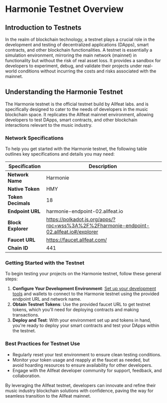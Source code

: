 # Harmonie Testnet Overview

## Introduction to Testnets

In the realm of blockchain technology, a testnet plays a crucial role in the development and testing of decentralized applications (DApps), smart contracts, and other blockchain functionalities. A testnet is essentially a simulation environment, mirroring the main network (mainnet) in functionality but without the risk of real asset loss. 
It provides a sandbox for developers to experiment, debug, and validate their projects under real-world conditions without incurring the costs and risks associated with the mainnet.

## Understanding the Harmonie Testnet

The Harmonie testnet is the official testnet build by Allfeat labs. and is specifically designed to cater to the needs of developers in the music blockchain space. 
It replicates the Allfeat mainnet environment, allowing developers to test DApps, smart contracts, and other blockchain interactions relevant to the music industry.

### Network Specifications

To help you get started with the Harmonie testnet, the following table outlines key specifications and details you may need:

| Specification      | Description                                                                                               |
|--------------------|-----------------------------------------------------------------------------------------------------------|
| **Network Name**   | Harmonie                                                                                                  |
| **Native Token**   | HMY                                                                                                       |
| **Token Decimals** | 18                                                                                                        |
| **Endpoint URL**   | harmonie-endpoint-02.allfeat.io                                                                           |
| **Block Explorer** | https://polkadot.js.org/apps/?rpc=wss%3A%2F%2Fharmonie-endpoint-02.allfeat.io#/explorer                   |
| **Faucet URL**     | https://faucet.allfeat.com/                                                                               |
| **Chain ID**       | 441                                                                                                       |

### Getting Started with the Testnet

To begin testing your projects on the Harmonie testnet, follow these general steps:

1. **Configure Your Development Environment**: [Set up your development tools](/prerequisites) and wallets to connect to the Harmonie testnet using the provided endpoint URL and network name.
2. **Obtain Testnet Tokens**: Use the provided faucet URL to get testnet tokens, which you'll need for deploying contracts and making transactions.
3. **Deploy and Test**: With your environment set up and tokens in hand, you're ready to deploy your smart contracts and test your DApps within the testnet.

### Best Practices for Testnet Use

- Regularly reset your test environment to ensure clean testing conditions.
- Monitor your token usage and reapply at the faucet as needed, but avoid hoarding resources to ensure availability for other developers.
- Engage with the Allfeat developer community for support, feedback, and collaboration.

By leveraging the Allfeat testnet, developers can innovate and refine their music industry blockchain solutions with confidence, paving the way for seamless transition to the Allfeat mainnet.
